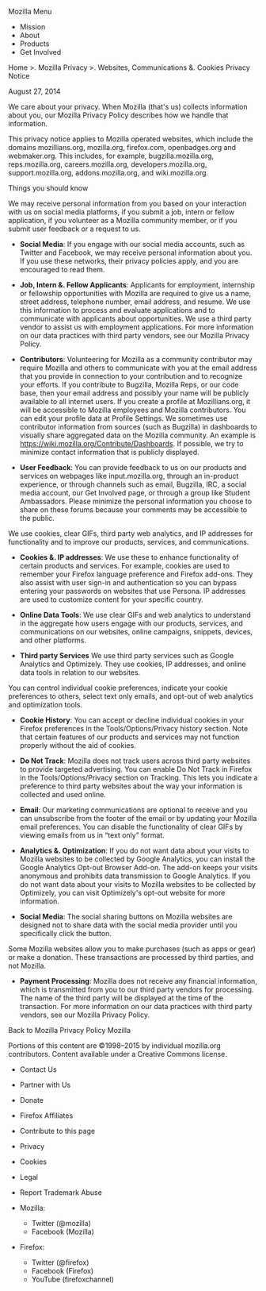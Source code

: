 Mozilla Menu

*   Mission
*   About
*   Products
*   Get Involved

Home >. Mozilla Privacy >. Websites, Communications &. Cookies Privacy Notice

August 27, 2014

We care about your privacy. When Mozilla (that's us) collects information about you, our Mozilla Privacy Policy describes how we handle that information.

This privacy notice applies to Mozilla operated websites, which include the domains mozillians.org, mozilla.org, firefox.com, openbadges.org and webmaker.org. This includes, for example, bugzilla.mozilla.org, reps.mozilla.org, careers.mozilla.org, developers.mozilla.org, support.mozilla.org, addons.mozilla.org, and wiki.mozilla.org.

Things you should know

We may receive personal information from you based on your interaction with us on social media platforms, if you submit a job, intern or fellow application, if you volunteer as a Mozilla community member, or if you submit user feedback or a request to us.

*   **Social Media**: If you engage with our social media accounts, such as Twitter and Facebook, we may receive personal information about you. If you use these networks, their privacy policies apply, and you are encouraged to read them.
    
*   **Job, Intern &. Fellow Applicants**: Applicants for employment, internship or fellowship opportunities with Mozilla are required to give us a name, street address, telephone number, email address, and resume. We use this information to process and evaluate applications and to communicate with applicants about opportunities. We use a third party vendor to assist us with employment applications. For more information on our data practices with third party vendors, see our Mozilla Privacy Policy.
    
*   **Contributors**: Volunteering for Mozilla as a community contributor may require Mozilla and others to communicate with you at the email address that you provide in connection to your contribution and to recognize your efforts. If you contribute to Bugzilla, Mozilla Reps, or our code base, then your email address and possibly your name will be publicly available to all internet users. If you create a profile at Mozillians.org, it will be accessible to Mozilla employees and Mozilla contributors. You can edit your profile data at Profile Settings. We sometimes use contributor information from sources (such as Bugzilla) in dashboards to visually share aggregated data on the Mozilla community. An example is https://wiki.mozilla.org/Contribute/Dashboards. If possible, we try to minimize contact information that is publicly displayed.
    
*   **User Feedback**: You can provide feedback to us on our products and services on webpages like input.mozilla.org, through an in-product experience, or through channels such as email, Bugzilla, IRC, a social media account, our Get Involved page, or through a group like Student Ambassadors. Please minimize the personal information you choose to share on these forums because your comments may be accessible to the public.
    

We use cookies, clear GIFs, third party web analytics, and IP addresses for functionality and to improve our products, services, and communications.

*   **Cookies &. IP addresses**: We use these to enhance functionality of certain products and services. For example, cookies are used to remember your Firefox language preference and Firefox add-ons. They also assist with user sign-in and authentication so you can bypass entering your passwords on websites that use Persona. IP addresses are used to customize content for your specific country.
    
*   **Online Data Tools**: We use clear GIFs and web analytics to understand in the aggregate how users engage with our products, services, and communications on our websites, online campaigns, snippets, devices, and other platforms.
    
*   **Third party Services** We use third party services such as Google Analytics and Optimizely. They use cookies, IP addresses, and online data tools in relation to our websites.
    

You can control individual cookie preferences, indicate your cookie preferences to others, select text only emails, and opt-out of web analytics and optimization tools.

*   **Cookie History**: You can accept or decline individual cookies in your Firefox preferences in the Tools/Options/Privacy history section. Note that certain features of our products and services may not function properly without the aid of cookies.
    
*   **Do Not Track**: Mozilla does not track users across third party websites to provide targeted advertising. You can enable Do Not Track in Firefox in the Tools/Options/Privacy section on Tracking. This lets you indicate a preference to third party websites about the way your information is collected and used online.
    
*   **Email**: Our marketing communications are optional to receive and you can unsubscribe from the footer of the email or by updating your Mozilla email preferences. You can disable the functionality of clear GIFs by viewing emails from us in “text only” format.
    
*   **Analytics &. Optimization**: If you do not want data about your visits to Mozilla websites to be collected by Google Analytics, you can install the Google Analytics Opt-out Browser Add-on. The add-on keeps your visits anonymous and prohibits data transmission to Google Analytics. If you do not want data about your visits to Mozilla websites to be collected by Optimizely, you can visit Optimizely's opt-out website for more information.
    
*   **Social Media**: The social sharing buttons on Mozilla websites are designed not to share data with the social media provider until you specifically click the button.
    

Some Mozilla websites allow you to make purchases (such as apps or gear) or make a donation. These transactions are processed by third parties, and not Mozilla.

*   **Payment Processing**: Mozilla does not receive any financial information, which is transmitted from you to our third party vendors for processing. The name of the third party will be displayed at the time of the transaction. For more information on our data practices with third party vendors, see our Mozilla Privacy Policy.

Back to Mozilla Privacy Policy Mozilla

Portions of this content are ©1998–2015 by individual mozilla.org contributors. Content available under a Creative Commons license.

*   Contact Us
*   Partner with Us
*   Donate
*   Firefox Affiliates
*   Contribute to this page

*   Privacy
*   Cookies
*   Legal
*   Report Trademark Abuse

*   Mozilla:
    *   Twitter (@mozilla)
    *   Facebook (Mozilla)
*   Firefox:
    *   Twitter (@firefox)
    *   Facebook (Firefox)
    *   YouTube (firefoxchannel)